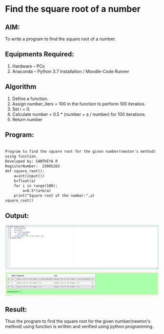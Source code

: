 # Find the square root of a number

## AIM:
To write a program to find the square root of a number.

## Equipments Required:
1. Hardware – PCs
2. Anaconda – Python 3.7 Installation / Moodle-Code Runner

## Algorithm
1. Define a function.
2. Assign number_iters = 100 in the function to perform 100 iteratios.
3. Set i = 0.
4. Calculate  number = 0.5 * (number + a / number) for 100 iterations.
5. Return number

## Program:
```

Program to find the square root for the given number(newton's method) using function.
Developed by: SANTHIYA R
RegisterNumber:  23005263
def square_root():
    a=int(input())
    b=float(a)
    for i in range(100):
        a=0.5*(a+b/a)
    print("Square root of the number:",a)
square_root()

```

## Output:
![output](./square.png)

## Result:
Thus the program to find the square root for the given number(newton's method) using function is written and verified using python programming.
